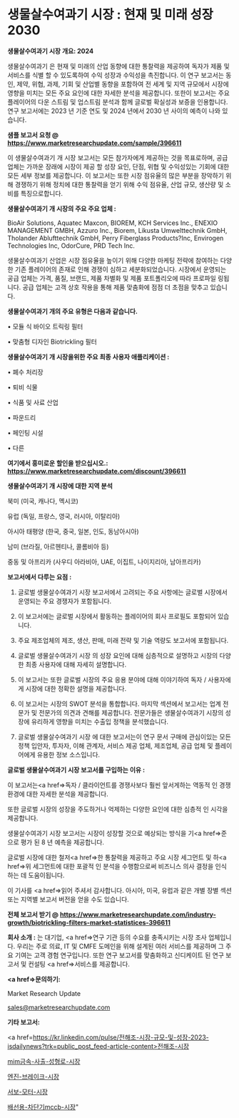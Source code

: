 # 생물살수여과기 시장 : 현재 및 미래 성장 2030

<strong>생물살수여과기 시장 개요: 2024</strong>

생물살수여과기 은 현재 및 미래의 산업 동향에 대한 통찰력을 제공하여 독자가 제품 및 서비스를 식별 할 수 있도록하여 수익 성장과 수익성을 촉진합니다. 이 연구 보고서는 동인, 제약, 위협, 과제, 기회 및 산업별 동향을 포함하여 전 세계 및 지역 규모에서 시장에 영향을 미치는 모든 주요 요인에 대한 자세한 분석을 제공합니다. 또한이 보고서는 주요 플레이어의 다운 스트림 및 업스트림 분석과 함께 글로벌 확실성과 보증을 인용합니다. 연구 보고서에는 2023 년 기준 연도 및 2024 년에서 2030 년 사이의 예측이 나와 있습니다.



<strong>샘플 보고서 요청 @ <a href=https://www.marketresearchupdate.com/sample/396611>https://www.marketresearchupdate.com/sample/396611</a></strong>

이 생물살수여과기 개 시장 보고서는 모든 참가자에게 제공하는 것을 목표로하며, 공급 업체는 가까운 장래에 시장이 제공 할 성장 요인, 단점, 위협 및 수익성있는 기회에 대한 모든 세부 정보를 제공합니다. 이 보고서는 또한 시장 점유율의 많은 부분을 장악하기 위해 경쟁하기 위해 정치에 대한 통찰력을 얻기 위해 수익 점유율, 산업 규모, 생산량 및 소비를 특징으로합니다.



<strong>생물살수여과기 개 시장의 주요 주요 업체 :</strong>

BioAir Solutions, Aquatec Maxcon, BIOREM, KCH Services Inc., ENEXIO MANAGEMENT GMBH, Azzuro Inc., Biorem, Likusta Umwelttechnik GmbH, Tholander Ablufttechnik GmbH, Perry Fiberglass Products?Inc, Envirogen Technologies Inc, OdorCure, PRD Tech Inc.

생물살수여과기 산업은 시장 점유율을 높이기 위해 다양한 마케팅 전략에 참여하는 다양한 기존 플레이어의 존재로 인해 경쟁이 심하고 세분화되었습니다. 시장에서 운영되는 공급 업체는 가격, 품질, 브랜드, 제품 차별화 및 제품 포트폴리오에 따라 프로파일 링됩니다. 공급 업체는 고객 상호 작용을 통해 제품 맞춤화에 점점 더 초점을 맞추고 있습니다.



<strong>생물살수여과기 개의 주요 유형은 다음과 같습니다.</strong>

• 모듈 식 바이오 트릭링 필터

• 맞춤형 디자인 Biotrickling 필터



<strong>생물살수여과기 개 시장을위한 주요 최종 사용자 애플리케이션 :</strong>

• 폐수 처리장

• 퇴비 식물

• 식품 및 사료 산업

• 파운드리

• 페인팅 시설

• 다른



<strong>여기에서 흥미로운 할인을 받으십시오.: <a href=https://www.marketresearchupdate.com/discount/396611>https://www.marketresearchupdate.com/discount/396611</a></strong>



<strong>생물살수여과기 개 시장에 대한 지역 분석</strong>

북미 (미국, 캐나다, 멕시코)

유럽 (독일, 프랑스, 영국, 러시아, 이탈리아)

아시아 태평양 (한국, 중국, 일본, 인도, 동남아시아)

남미 (브라질, 아르헨티나, 콜롬비아 등)

중동 및 아프리카 (사우디 아라비아, UAE, 이집트, 나이지리아, 남아프리카)



<strong>보고서에서 다루는 요점 :</strong>

1. 글로벌 생물살수여과기 시장 보고서에서 고려되는 주요 사항에는 글로벌 시장에서 운영되는 주요 경쟁자가 포함됩니다.

2. 이 보고서에는 글로벌 시장에서 활동하는 플레이어의 회사 프로필도 포함되어 있습니다.

3. 주요 제조업체의 제조, 생산, 판매, 미래 전략 및 기술 역량도 보고서에 포함됩니다.

4. 글로벌 생물살수여과기 시장 의 성장 요인에 대해 심층적으로 설명하고 시장의 다양한 최종 사용자에 대해 자세히 설명합니다.

5. 이 보고서는 또한 글로벌 시장의 주요 응용 분야에 대해 이야기하여 독자 / 사용자에게 시장에 대한 정확한 설명을 제공합니다.

6. 이 보고서는 시장의 SWOT 분석을 통합합니다. 마지막 섹션에서 보고서는 업계 전문가 및 전문가의 의견과 견해를 제공합니다. 전문가들은 생물살수여과기 시장의 성장에 유리하게 영향을 미치는 수출입 정책을 분석했습니다.

7. 글로벌 생물살수여과기 시장 에 대한 보고서는이 연구 문서 구매에 관심이있는 모든 정책 입안자, 투자자, 이해 관계자, 서비스 제공 업체, 제조업체, 공급 업체 및 플레이어에게 유용한 정보 소스입니다.



<strong>글로벌 생물살수여과기 시장 보고서를 구입하는 이유 :</strong>

이 보고서는<a href=>독자 / 클</a>라이언트를 경쟁사보다 훨씬 앞서게하는 역동적 인 경쟁 환경에 대한 자세한 분석을 제공합니다.

또한 글로벌 시장의 성장을 주도하거나 억제하는 다양한 요인에 대한 심층적 인 시각을 제공합니다.

생물살수여과기 시장 보고서는 시장이 성장할 것으로 예상되는 방식을 기<a href=>준으로</a> 평가 된 8 년 예측을 제공합니다.

글로벌 시장에 대한 철저<a href=>한 통찰력</a>을 제공하고 주요 시장 세그먼트 및 하<a href=>위 세그</a>먼트에 대한 포괄적 인 분석을 수행함으로써 비즈니스 의사 결정을 인식하는 데 도움이됩니다.

이 기사를 <a href=>읽어 주</a>셔서 감사합니다. 아시아, 미국, 유럽과 같은 개별 장별 섹션 또는 지역별 보고서 버전을 얻을 수도 있습니다.



<strong>전체 보고서 받기 @ <a href=https://www.marketresearchupdate.com/industry-growth/biotrickling-filters-market-statistices-396611>https://www.marketresearchupdate.com/industry-growth/biotrickling-filters-market-statistices-396611</a></strong>



<strong>회사 소개 :</strong>
는 대기업, <a href=>연구 기</a>관 등의 수요를 충족시키는 시장 조사 업체입니다. 우리는 주로 의료, IT 및 CMFE 도메인을 위해 설계된 여러 서비스를 제공하며 그 주요 기여는 고객 경험 연구입니다. 또한 연구 보고서를 맞춤화하고 신디케이트 된 연구 보고서 및 컨설팅 <a href=>서비</a>스를 제공합니다.



<strong><a href=>문의하기:</a></strong>

Market Research Update

sales@marketresearchupdate.com



<strong>기타 보고서:</strong>

<a href=https://kr.linkedin.com/pulse/전해조-시장-규모-및-성장-2023-isdailynews?trk=public_post_feed-article-content>전해조-시장</a>

<a href=https://www.linkedin.com/pulse/mim금속-사출-성형로-시장-동향-및-성장-전망-survey-spotlight-pro-24-analysis-kjpff/>mim금속-사출-성형로-시장</a>

<a href=https://www.linkedin.com/pulse/엔진-브레이크-시장-경쟁-분석-및-성장-잠재력-2029-trend-tracking-tips-360-analysis-h73of/>엔진-브레이크-시장</a>

<a href=https://www.linkedin.com/pulse/서보-모터-시장-경쟁-분석-및-성장-잠재력-2029-analytics-avenue-adventures-24-ana-umfaf/>서보-모터-시장</a>

<a href=https://www.linkedin.com/pulse/배선용-차단기mccb-시장-세분화-연구-및-목표-고객2030년-analytics-alchemy-360-analysis-pqyvc/>배선용-차단기mccb-시장</a>"
